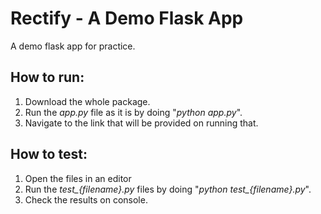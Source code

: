 # Rectify - A Demo Flask App
A demo flask app for practice.

## How to run:

1. Download the whole package.
2. Run the *app.py* file as it is by doing "*python app.py*".
3. Navigate to the link that will be provided on running that.

## How to test:

1. Open the files in an editor
2. Run the *test_{filename}.py* files by doing "*python test_{filename}.py*".
3. Check the results on console.

